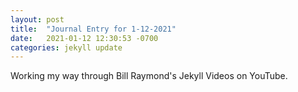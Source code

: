 ```yaml
---
layout: post
title:  "Journal Entry for 1-12-2021"
date:   2021-01-12 12:30:53 -0700
categories: jekyll update
---
```


Working my way through Bill Raymond's Jekyll Videos on YouTube. 
